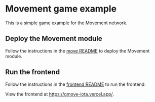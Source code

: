 # Movement game example

This is a simple game example for the Movement network.

## Deploy the Movement module

Follow the instructions in the [move README](./move/README.md) to deploy the Movement module.

## Run the frontend

Follow the instructions in the [frontend README](./frontend/README.md) to run the frontend.

View the frontend at https://gmove-iota.vercel.app/.
